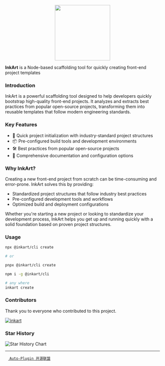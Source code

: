 <p align="center">
  <img src="./public/inkart.png" width="180" height="180"/>
</p>

**InkArt** is a Node-based scaffolding tool for quickly creating front-end project templates

### Introduction

InkArt is a powerful scaffolding tool designed to help developers quickly bootstrap high-quality front-end projects. It analyzes and extracts best practices from popular open-source projects, transforming them into reusable templates that follow modern engineering standards.

### Key Features

- 🚀 Quick project initialization with industry-standard project structures
- 📦 Pre-configured build tools and development environments
- 🛠️ Best practices from popular open-source projects
- 📝 Comprehensive documentation and configuration options

### Why InkArt?

Creating a new front-end project from scratch can be time-consuming and error-prone. InkArt solves this by providing:

- Standardized project structures that follow industry best practices
- Pre-configured development tools and workflows
- Optimized build and deployment configurations

Whether you're starting a new project or looking to standardize your development process, InkArt helps you get up and running quickly with a solid foundation based on proven project structures.

### Usage

```bash
npx @inkart/cli create

# or

pnpx @inkart/cli create
```

```bash
npm i -g @inkart/cli

# any where
inkart create
```

### Contributors

Thank you to everyone who contributed to this project.

[![inkart](https://contrib.rocks/image?repo=inkart-cli/inkart)](https://github.com/inkart-cli/inkart/graphs/contributors)

### Star History

![Star History Chart](https://api.star-history.com/svg?repos=inkart-cli/inkart&type=Date)

---

[<img style="height:10px;" src="https://auto-plugin.github.io/dependens/ico.svg"> `Auto-Plugin 开源联盟`](https://github.com/Auto-Plugin)
